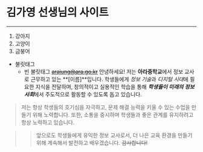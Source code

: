 # 김가영 선생님의 사이트

***

1. 강아지
2. 고양이
3. 금붕어

+ 불릿태그
  +  빈 불릿태그
~~<arajung@ara.go.kr>~~
안녕하세요! 저는 **아라중학교**에서 정보 교사로 근무하고 있는 **[이름]**입니다. 학생들에게 *정보 기술*과 *디지털 시대*에 필요한 지식을 전달하며, 창의적이고 실용적인 학습을 통해 ***학생들이 미래의 정보 사회***에서 주도적으로 활동할 수 있도록 돕고 있습니다.

>저는 항상 학생들의 호기심을 자극하고, 문제 해결 능력을 키울 수 있는 수업을 만들기 위해 노력합니다. 또한, 소통을 중시하며 학생들과 좋은 관계를 유지하려고 항상 노력하고 있습니다.

>>앞으로도 학생들에게 유익한 정보 교사로서, 더 나은 교육 환경을 만들기 위해 계속해서 발전하고 배우겠습니다. ~~감사합니다!~~
